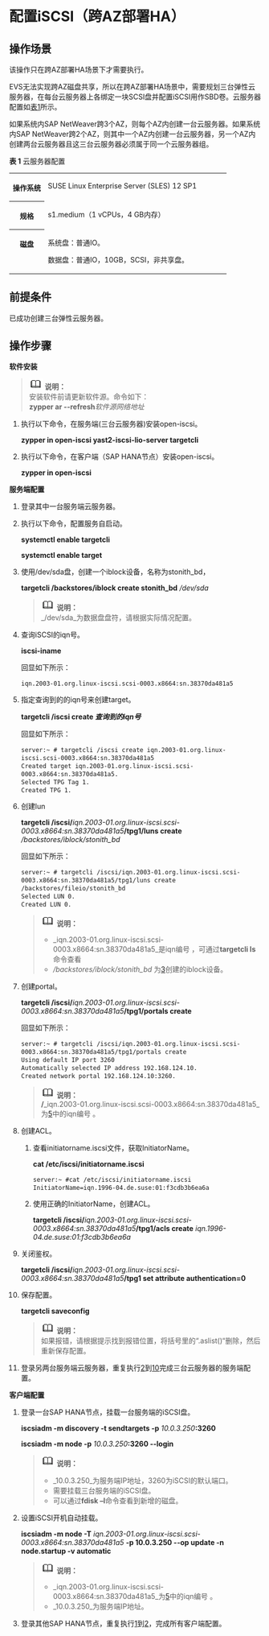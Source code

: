 # 配置iSCSI（跨AZ部署HA）<a name="saphana_02_0074"></a>

## 操作场景<a name="section43028771171332"></a>

该操作只在跨AZ部署HA场景下才需要执行。

EVS无法实现跨AZ磁盘共享，所以在跨AZ部署HA场景中，需要规划三台弹性云服务器，在每台云服务器上各绑定一块SCSI盘并配置iSCSI用作SBD卷。云服务器配置如[表1](#table56428126113627)所示。

如果系统内SAP NetWeaver跨3个AZ，则每个AZ内创建一台云服务器。如果系统内SAP NetWeaver跨2个AZ，则其中一个AZ内创建一台云服务器，另一个AZ内创建两台云服务器且这三台云服务器必须属于同一个云服务器组。

**表 1**  云服务器配置

<a name="table56428126113627"></a>
<table><tbody><tr id="row20051718113627"><th class="firstcol" valign="top" width="16.17%" id="mcps1.2.3.1.1"><p id="p55079186113627"><a name="p55079186113627"></a><a name="p55079186113627"></a>操作系统</p>
</th>
<td class="cellrowborder" valign="top" width="83.83%" headers="mcps1.2.3.1.1 "><p id="p32229043113627"><a name="p32229043113627"></a><a name="p32229043113627"></a>SUSE Linux Enterprise Server (SLES) 12 SP1</p>
</td>
</tr>
<tr id="row21625934113627"><th class="firstcol" valign="top" width="16.17%" id="mcps1.2.3.2.1"><p id="p6870255113627"><a name="p6870255113627"></a><a name="p6870255113627"></a>规格</p>
</th>
<td class="cellrowborder" valign="top" width="83.83%" headers="mcps1.2.3.2.1 "><p id="p58390385151531"><a name="p58390385151531"></a><a name="p58390385151531"></a>s1.medium（1 vCPUs，4 GB内存）</p>
</td>
</tr>
<tr id="row42360666113627"><th class="firstcol" valign="top" width="16.17%" id="mcps1.2.3.3.1"><p id="p8661934113627"><a name="p8661934113627"></a><a name="p8661934113627"></a>磁盘</p>
</th>
<td class="cellrowborder" valign="top" width="83.83%" headers="mcps1.2.3.3.1 "><p id="p30528017113627"><a name="p30528017113627"></a><a name="p30528017113627"></a>系统盘：普通IO。</p>
<p id="p4370299145929"><a name="p4370299145929"></a><a name="p4370299145929"></a>数据盘：普通IO，10GB，SCSI，非共享盘。</p>
</td>
</tr>
</tbody>
</table>

## 前提条件<a name="section10115228171341"></a>

已成功创建三台弹性云服务器。

## 操作步骤<a name="section48857287171351"></a>

**软件安装**

>![](public_sys-resources/icon-note.gif) **说明：**   
>安装软件前请更新软件源。命令如下：  
>**zypper ar --refresh**_软件源网络地址_  

1.  执行以下命令，在服务端\(三台云服务器\)安装open-iscsi。

    **zypper in open-iscsi yast2-iscsi-lio-server targetcli**

2.  执行以下命令，在客户端（SAP HANA节点）安装open-iscsi。

    **zypper in open-iscsi**


**服务端配置**

1.  登录其中一台服务端云服务器。

1.  <a name="li57951583172559"></a>执行以下命令，配置服务自启动。

    **systemctl enable targetcli**

    **systemctl enable target**

2.  <a name="li15717292191850"></a>使用/dev/sda盘，创建一个iblock设备，名称为stonith\_bd，

    **targetcli /backstores/iblock create stonith\_bd** _/dev/sda_

    >![](public_sys-resources/icon-note.gif) **说明：**   
    >_/dev/sda_为数据盘盘符，请根据实际情况配置。  

3.  查询iSCSI的iqn号。

    **iscsi-iname**

    回显如下所示：

    ```
    iqn.2003-01.org.linux-iscsi.scsi-0003.x8664:sn.38370da481a5
    ```

4.  <a name="zh-cn_topic_0104612148_li2518104794138"></a>指定查询到的的iqn号来创建target。

    **targetcli /iscsi create  _查询到的iqn号_**

    回显如下所示：

    ```
    server:~ # targetcli /iscsi create iqn.2003-01.org.linux-iscsi.scsi-0003.x8664:sn.38370da481a5
    Created target iqn.2003-01.org.linux-iscsi.scsi-0003.x8664:sn.38370da481a5.
    Selected TPG Tag 1.
    Created TPG 1.
    ```

5.  创建lun

    **targetcli /iscsi/**_iqn.2003-01.org.linux-iscsi.scsi-0003.x8664:sn.38370da481a5_**/tpg1/luns create** _/backstores/iblock/stonith\_bd_

    回显如下所示：

    ```
    server:~ # targetcli /iscsi/iqn.2003-01.org.linux-iscsi.scsi-0003.x8664:sn.38370da481a5/tpg1/luns create /backstores/fileio/stonith_bd
    Selected LUN 0.
    Created LUN 0.
    ```

    >![](public_sys-resources/icon-note.gif) **说明：**   
    >-   _iqn.2003-01.org.linux-iscsi.scsi-0003.x8664:sn.38370da481a5_是iqn编号 ，可通过**targetcli ls**命令查看  
    >-   _/backstores/iblock/stonith\_bd_ 为[3](#li15717292191850)创建的iblock设备。  

6.  创建portal。

    **targetcli /iscsi/**_iqn.2003-01.org.linux-iscsi.scsi-0003.x8664:sn.38370da481a5_**/tpg1/portals create**

    回显如下所示：

    ```
    server:~ # targetcli /iscsi/iqn.2003-01.org.linux-iscsi.scsi-0003.x8664:sn.38370da481a5/tpg1/portals create
    Using default IP port 3260
    Automatically selected IP address 192.168.124.10.
    Created network portal 192.168.124.10:3260.
    ```

    >![](public_sys-resources/icon-note.gif) **说明：**   
    >**/**_iqn.2003-01.org.linux-iscsi.scsi-0003.x8664:sn.38370da481a5_为[5](#zh-cn_topic_0104612148_li2518104794138)中的iqn编号 。  

7.  创建ACL。
    1.  查看initiatorname.iscsi文件，获取InitiatorName。

        **cat /etc/iscsi/initiatorname.iscsi**

        ```
        server:~ #cat /etc/iscsi/initiatorname.iscsi
        InitiatorName=iqn.1996-04.de.suse:01:f3cdb3b6ea6a
        ```

    2.  使用正确的InitiatorName，创建ACL。

        **targetcli /iscsi/**_iqn.2003-01.org.linux-iscsi.scsi-0003.x8664:sn.38370da481a5_**/tpg1/acls create** _iqn.1996-04.de.suse:01:f3cdb3b6ea6a_


8.  关闭鉴权。

    **targetcli /iscsi/**_iqn.2003-01.org.linux-iscsi.scsi-0003.x8664:sn.38370da481a5_**/tpg1 set attribute authentication=0**

9.  <a name="li1273213710027"></a>保存配置。

    **targetcli saveconfig**

    >![](public_sys-resources/icon-note.gif) **说明：**   
    >如果报错，请根据提示找到报错位置，将括号里的“.aslist\(\)“删除，然后重新保存配置。  

10. 登录另两台服务端云服务器，重复执行[2](#li57951583172559)到[10](#li1273213710027)完成三台云服务器的服务端配置。

**客户端配置**

1.  <a name="li18017339342"></a>登录一台SAP HANA节点，挂载一台服务端的iSCSI盘。

    **iscsiadm -m discovery -t sendtargets -p** _10.0.3.250_**:3260**

    **iscsiadm -m node -p** _10.0.3.250_**:3260 --login**

    >![](public_sys-resources/icon-note.gif) **说明：**   
    >-   _10.0.3.250_为服务端IP地址，3260为iSCSI的默认端口。  
    >-   需要挂载三台服务端的iSCSI盘。  
    >-   可以通过**fdisk –l**命令查看到新增的磁盘。  


1.  <a name="li63245585104441"></a>设置iSCSI开机自动挂载。

    **iscsiadm -m node -T** _iqn.2003-01.org.linux-iscsi.scsi-0003.x8664:sn.38370da481a5_ **-p 10.0.3.250 --op update -n node.startup -v automatic**

    >![](public_sys-resources/icon-note.gif) **说明：**   
    >-   _iqn.2003-01.org.linux-iscsi.scsi-0003.x8664:sn.38370da481a5_为[5](#zh-cn_topic_0104612148_li2518104794138)中的iqn编号 。  
    >-   _10.0.3.250_为服务端IP地址。  

2.  登录其他SAP HANA节点，重复执行[1](#li18017339342)到[2](#li63245585104441)，完成所有客户端配置。

